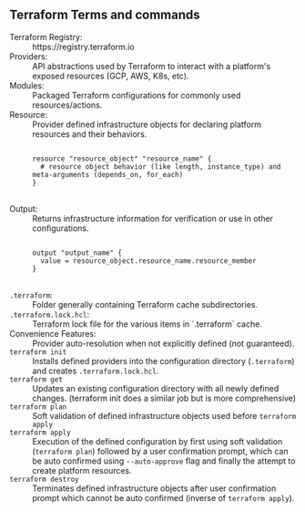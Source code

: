 Terraform Terms and commands
---
<dl>
<dt>Terraform Registry:</dt>
<dd>https://registry.terraform.io</dd>

<dt>Providers:</dt>
<dd>API abstractions used by Terraform to interact with a platform's exposed resources (GCP, AWS, K8s, etc).</dd>

<dt>Modules:</dt>
<dd>Packaged Terraform configurations for commonly used resources/actions.</dd>

<dt>Resource:</dt>
<dd>
Provider defined infrastructure objects for declaring platform resources and their behaviors.
<pre>
<code>
resource "resource_object" "resource_name" {
  # resource object behavior (like length, instance_type) and meta-arguments (depends_on, for_each)
}
</code>
</pre>
</dd>

<dt>Output:</dt>
<dd>
Returns infrastructure information for verification or use in other configurations.
<pre>
<code>
output "output_name" {
  value = resource_object.resource_name.resource_member
}
</code>
</pre>
</dd>

<dt>
<code>.terraform</code>:
</dt>
<dd>Folder generally containing Terraform cache subdirectories.</dd>

<dt>
<code>.terraform.lock.hcl</code>:
</dt>
<dd>Terraform lock file for the various items in `.terraform` cache.</dd>

<dt>Convenience Features:</dt>
<dd>Provider auto-resolution when not explicitly defined (not guaranteed).</dd>

<dt>
<code>terraform init</code>
</dt>
<dd>Installs defined providers into the configuration directory (<code>.terraform</code>) and creates <code>.terraform.lock.hcl</code>.</dd>

<dt>
<code>terraform get</code>
</dt>
<dd>Updates an existing configuration directory with all newly defined changes. (terraform init does a similar job but is more comprehensive)</dd>

<dt>
<code>terraform plan</code>
</dt>
<dd>Soft validation of defined infrastructure objects used before <code>terraform apply</code></dd>

<dt>
<code>terraform apply</code>
</dt>
<dd>
Execution of the defined configuration by first using soft validation 
(<code>terraform plan</code>) followed by a user confirmation prompt, 
which can be auto confirmed using <code>--auto-approve</code> flag 
and finally the attempt to create platform resources.
</dd>

<dt>
<code>terraform destroy</code>
</dt>
<dd>Terminates defined infrastructure objects after user confirmation prompt which cannot be auto confirmed (inverse of <code>terraform apply</code>).</dd>
</dl>